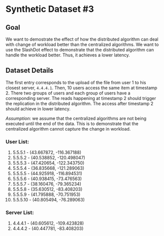 # Synthetic Dataset #3

## Goal

We want to demostrate the effect of how the distributed algorithm can deal with change of workload better than the centralized algorithms. We want to use the SlashDot effect to demonstrate that the distributed algorithm can handle the workload better. Thus, it achieves a lower latency.

## Dataset Details

The first entry corresponds to the upload of the file from user 1 to his closest server, `4.4.4.1`. Then, 10 users access the same item at timestamp 2. There two groups of users and each group of users have a corresponding server. The reads happening at timestamp 2 should trigger the replication in the distributed algorithm. The access after timestamp 2 should achieve in lower latency.

_Assumption_: we assume that the centralized algorithms are not being executed until the end of the data. This is to demonstrate that the centralized algorithm cannot capture the change in workload.

### User List:

1. 5.5.5.1 - (43.667872, -116.367188)
2. 5.5.5.2 - (40.538852, -120.498047)
3. 5.5.5.3 - (47.420654, -122.343750)
4. 5.5.5.4 - (36.835668, -121.289063)
5. 5.5.5.5 - (44.925918, -116.894531)
6. 5.5.5.6 - (40.938415, -73.476563)
7. 5.5.5.7 - (38.160476, -79.365234)
8. 5.5.5.8 - (35.630512, -83.408203)
9. 5.5.5.9 - (41.795888, -70.751953)
10. 5.5.5.10 - (40.805494, -76.289063)

### Server List:

1. 4.4.4.1 - (40.605612, -109.423828)
2. 4.4.4.2 - (40.447781, -83.408203)
